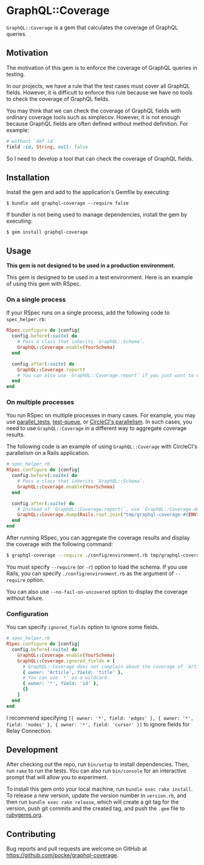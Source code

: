 # GraphQL::Coverage

`GraphQL::Coverage` is a gem that calculates the coverage of GraphQL queries.

## Motivation

The motivation of this gem is to enforce the coverage of GraphQL queries in testing.

In our projects, we have a rule that the test cases must cover all GraphQL fields. However, it is difficult to enforce this rule because we have no tools to check the coverage of GraphQL fields.

You may think that we can check the coverage of GraphQL fields with ordinary coverage tools such as simplecov. However, it is not enough because GraphQL fields are often defined without method definition. For example:

```ruby
# without `def id`
field :id, String, null: false
```

So I need to develop a tool that can check the coverage of GraphQL fields.

## Installation

Install the gem and add to the application's Gemfile by executing:

```
$ bundle add graphql-coverage --require false
```

If bundler is not being used to manage dependencies, install the gem by executing:

```
$ gem install graphql-coverage
```

## Usage

**This gem is not designed to be used in a production environment.**

This gem is designed to be used in a test environment. Here is an example of using this gem with RSpec.

### On a single process

If your RSpec runs on a single process, add the following code to `spec_helper.rb`:

```ruby
RSpec.configure do |config|
  config.before(:suite) do
    # Pass a class that inherits `GraphQL::Schema`.
    GraphQL::Coverage.enable(YourSchema)
  end

  config.after(:suite) do
    GraphQL::Coverage.report!
    # You can also use `GraphQL::Coverage.report` if you just want to display the report without failure.
  end
end
```

### On multiple processes

You run RSpec on multiple processes in many cases. For example, you may use [parallel_tests](https://github.com/grosser/parallel_tests), [test-queue](https://github.com/tmm1/test-queue), or [CircleCI's parallelism](https://circleci.com/docs/parallelism-faster-jobs/).
In such cases, you need to use `GraphQL::Coverage` in a different way to aggregate coverage results.

The following code is an example of using `GraphQL::Coverage` with CircleCI's parallelism on a Rails application.

```ruby
# spec_helper.rb
RSpec.configure do |config|
  config.before(:suite) do
    # Pass a class that inherits `GraphQL::Schema`.
    GraphQL::Coverage.enable(YourSchema)
  end

  config.after(:suite) do
    # Instead of `GraphQL::Coverage.report!`, use `GraphQL::Coverage.dump` to dump the coverage result to a file.
    GraphQL::Coverage.dump(Rails.root.join("tmp/graphql-coverage-#{ENV['CIRCLE_NODE_INDEX']}.json"))
  end
end
```

After running RSpec, you can aggregate the coverage results and display the coverage with the following command:

```sh
$ graphql-coverage --require ./config/environment.rb tmp/graphql-coverage-*.json
```

You must specify `--require` (or `-r`) option to load the schema. If you use Rails, you can specify `./config/environment.rb` as the argument of `--require` option.

You can also use `--no-fail-on-uncovered` option to display the coverage without failure.

### Configuration

You can specify `ignored_fields` option to ignore some fields.

```ruby
# spec_helper.rb
RSpec.configure do |config|
  config.before(:suite) do
    GraphQL::Coverage.enable(YourSchema)
    GraphQL::Coverage.ignored_fields = [
      # GraphQL::Coverage does not complain about the coverage of `Article`'s `title` field.
      { owner: 'Article', field: 'title' },
      # You can use `*` as a wildcard.
      { owner: '*', field: 'id' },
      {}
    ]
  end
end
```

I recommend specifying `[{ owner: '*', field: 'edges' }, { owner: '*', field: 'nodes' }, { owner: '*', field: 'cursor' }]` to ignore fields for Relay Connection.

## Development

After checking out the repo, run `bin/setup` to install dependencies. Then, run `rake` to run the tests. You can also run `bin/console` for an interactive prompt that will allow you to experiment.

To install this gem onto your local machine, run `bundle exec rake install`. To release a new version, update the version number in `version.rb`, and then run `bundle exec rake release`, which will create a git tag for the version, push git commits and the created tag, and push the `.gem` file to [rubygems.org](https://rubygems.org).

## Contributing

Bug reports and pull requests are welcome on GitHub at https://github.com/pocke/graphql-coverage.
